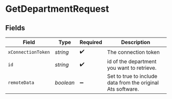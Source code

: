# GetDepartmentRequest


## Fields

| Field                                                       | Type                                                        | Required                                                    | Description                                                 |
| ----------------------------------------------------------- | ----------------------------------------------------------- | ----------------------------------------------------------- | ----------------------------------------------------------- |
| `xConnectionToken`                                          | *string*                                                    | :heavy_check_mark:                                          | The connection token                                        |
| `id`                                                        | *string*                                                    | :heavy_check_mark:                                          | id of the department you want to retrieve.                  |
| `remoteData`                                                | *boolean*                                                   | :heavy_minus_sign:                                          | Set to true to include data from the original Ats software. |